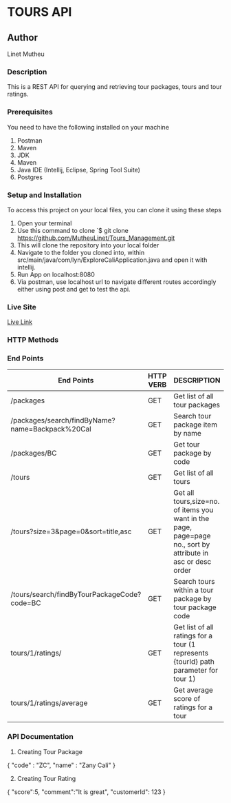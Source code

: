 # TOURS API

## Author

Linet Mutheu

### Description

This is a REST API for querying and retrieving tour packages, tours and tour ratings.

### Prerequisites

You need to have the following installed on your machine

1. Postman
2. Maven
3. JDK
4. Maven
5. Java IDE (Intellij, Eclipse, Spring Tool Suite)
6. Postgres

### Setup and Installation

To access this project on your local files, you can clone it using these steps

1. Open your terminal
2. Use this command to clone `$ git clone
   https://github.com/MutheuLinet/Tours_Management.git
3. This will clone the repository into your local folder
4. Navigate to the folder you cloned into, within src/main/java/com/lyn/ExploreCaliApplication.java and open it with intellij.
5. Run App on localhost:8080
6. Via postman, use localhost url to navigate different routes accordingly either using post and get to test the api.

### Live Site

[Live Link](https://tour-manager.herokuapp.com/)

### HTTP Methods

### End Points

| End Points                                      | HTTP VERB | DESCRIPTION                                                                                                 |
| ----------------------------------------------- | --------- |-------------------------------------------------------------------------------------------------------------|
| /packages                                       | GET       | Get list of all tour packages                                                                               |
| /packages/search/findByName?name=Backpack%20Cal | GET       | Search tour package item by name                                                                            |
| /packages/BC                                    | GET       | Get tour package by code                                                                                    |
| /tours                                          | GET       | Get list of all tours                                                                                       |
| /tours?size=3&page=0&sort=title,asc             | GET       | Get all tours,size=no. of items you want in the page, page=page no., sort by attribute in asc or desc order |
| /tours/search/findByTourPackageCode?code=BC     | GET       | Search tours within a tour package by tour package code                                                     |
| tours/1/ratings/                                | GET       | Get list of all ratings for a tour (1 represents {tourId} path parameter for tour 1)                        |
| tours/1/ratings/average                         | GET       | Get average score of ratings for a tour                                                                     |

### API Documentation

1. Creating Tour Package

{
"code" : "ZC",
"name" : "Zany Cali"
}

2. Creating Tour Rating

{
"score":5,
"comment":"It is great",
"customerId": 123
}
